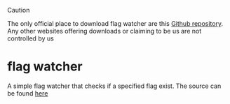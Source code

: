 > [!CAUTION]
> The only official place to download flag watcher are this [Github repository](https://github.com/validchoice/flag-watcher/main/README.md). Any other websites offering downloads or claiming to be us are not controlled by us

# flag watcher 
A simple flag watcher that checks if a specified flag exist.
The source can be found [here]() 

# 
